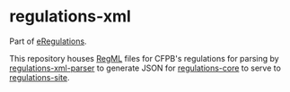 # regulations-xml

Part of [eRegulations](http://eregs.github.io/eRegulations/).

This repository houses [RegML](https://github.com/cfpb/regulations-schema) 
files for CFPB's regulations for parsing by 
[regulations-xml-parser](https://github.com/cfpb/regulations-xml-parser)
to generate JSON for 
[regulations-core](https://github.com/cfpb/regulations-core)
to serve to [regulations-site](https://github.com/cfpb/regulations-site).

